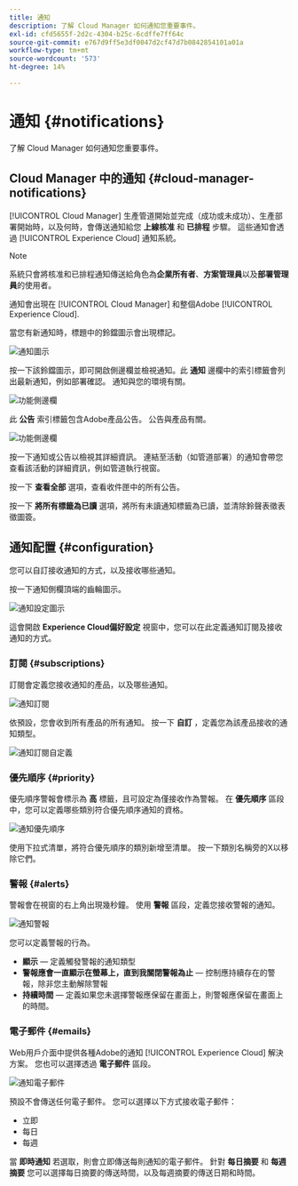 ```yaml
---
title: 通知
description: 了解 Cloud Manager 如何通知您重要事件。
exl-id: cfd5655f-2d2c-4304-b25c-6cdffe7ff64c
source-git-commit: e767d9ff5e3df0047d2cf47d7b0842854101a01a
workflow-type: tm+mt
source-wordcount: '573'
ht-degree: 14%

---
```



# 通知 {#notifications}

了解 Cloud Manager 如何通知您重要事件。

## Cloud Manager 中的通知 {#cloud-manager-notifications}

[!UICONTROL Cloud Manager] 生產管道開始並完成（成功或未成功）、生產部署開始時，以及何時，會傳送通知給您 **上線核准** 和 **已排程** 步驟。 這些通知會透過 [!UICONTROL Experience Cloud] 通知系統。

>[!NOTE]
>
>系統只會將核准和已排程通知傳送給角色為&#x200B;**企業所有者**、**方案管理員**&#x200B;以及&#x200B;**部署管理員**&#x200B;的使用者。

通知會出現在 [!UICONTROL Cloud Manager] 和整個Adobe [!UICONTROL Experience Cloud].

當您有新通知時，標題中的鈴鐺圖示會出現標記。

![通知圖示](/help/assets/notifications-bell-badged.png)

按一下該鈴鐺圖示，即可開啟側邊欄並檢視通知。此 **通知** 邊欄中的索引標籤會列出最新通知，例如部署確認。 通知與您的環境有關。

![功能側邊欄](/help/assets/notifications-activities.png)

此 **公告** 索引標籤包含Adobe產品公告。 公告與產品有關。

![功能側邊欄](/help/assets/notificaitons-announcements.png)

按一下通知或公告以檢視其詳細資訊。 連結至活動（如管道部署）的通知會帶您查看該活動的詳細資訊，例如管道執行視窗。

按一下 **查看全部** 選項，查看收件匣中的所有公告。

按一下 **將所有標籤為已讀** 選項，將所有未讀通知標籤為已讀，並清除鈴聲表徵表徵圖簽。

## 通知配置 {#configuration}

您可以自訂接收通知的方式，以及接收哪些通知。

按一下通知側欄頂端的齒輪圖示。

![通知設定圖示](/help/assets/notifications-configuration.png)

這會開啟 **Experience Cloud偏好設定** 視窗中，您可以在此定義通知訂閱及接收通知的方式。

### 訂閱 {#subscriptions}

訂閱會定義您接收通知的產品，以及哪些通知。

![通知訂閱](/help/assets/notifications-subscriptions.png)

依預設，您會收到所有產品的所有通知。 按一下 **自訂** ，定義您為該產品接收的通知類型。

![通知訂閱自定義](/help/assets/notifications-subscriptions-customize.png)

### 優先順序 {#priority}

優先順序警報會標示為 **高** 標籤，且可設定為僅接收作為警報。 在 **優先順序** 區段中，您可以定義哪些類別符合優先順序通知的資格。

![通知優先順序](/help/assets/notifications-priority.png)

使用下拉式清單，將符合優先順序的類別新增至清單。 按一下類別名稱旁的X以移除它們。

### 警報 {#alerts}

警報會在視窗的右上角出現幾秒鐘。 使用 **警報** 區段，定義您接收警報的通知。

![通知警報](/help/assets/notifications-alerts.png)

您可以定義警報的行為。

* **顯示**  — 定義觸發警報的通知類型
* **警報應會一直顯示在螢幕上，直到我關閉警報為止**  — 控制應持續存在的警報，除非您主動解除警報
* **持續時間**  — 定義如果您未選擇警報應保留在畫面上，則警報應保留在畫面上的時間。

### 電子郵件 {#emails}

Web用戶介面中提供各種Adobe的通知 [!UICONTROL Experience Cloud] 解決方案。 您也可以選擇透過 **電子郵件** 區段。

![通知電子郵件](/help/assets/notifications-emails.png)

預設不會傳送任何電子郵件。 您可以選擇以下方式接收電子郵件：

* 立即
* 每日
* 每週

當 **即時通知** 若選取，則會立即傳送每則通知的電子郵件。 針對 **每日摘要** 和 **每週摘要** 您可以選擇每日摘要的傳送時間，以及每週摘要的傳送日期和時間。
